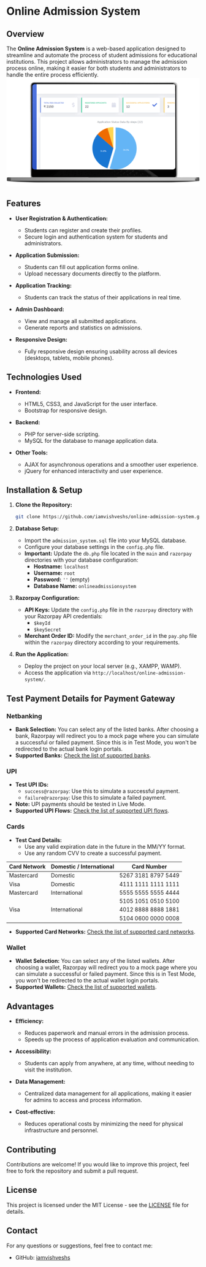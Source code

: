 # Online Admission System

## Overview

The **Online Admission System** is a web-based application designed to streamline and automate the process of student admissions for educational institutions. This project allows administrators to manage the admission process online, making it easier for both students and administrators to handle the entire process efficiently.
![App Screenshot](https://github.com/iamvishveshs/iamvishveshs.github.io/blob/main/assets/png/oas.png?raw=true)

## Features

- **User Registration & Authentication:** 
  - Students can register and create their profiles.
  - Secure login and authentication system for students and administrators.

- **Application Submission:**
  - Students can fill out application forms online.
  - Upload necessary documents directly to the platform.
  
- **Application Tracking:**
  - Students can track the status of their applications in real time.
  
- **Admin Dashboard:**
  - View and manage all submitted applications.
  - Generate reports and statistics on admissions.

- **Responsive Design:**
  - Fully responsive design ensuring usability across all devices (desktops, tablets, mobile phones).

## Technologies Used

- **Frontend:**
  - HTML5, CSS3, and JavaScript for the user interface.
  - Bootstrap for responsive design.
  
- **Backend:**
  - PHP for server-side scripting.
  - MySQL for the database to manage application data.
  
- **Other Tools:**
  - AJAX for asynchronous operations and a smoother user experience.
  - jQuery for enhanced interactivity and user experience.

## Installation & Setup

1. **Clone the Repository:**
   ```bash
   git clone https://github.com/iamvishveshs/online-admission-system.git

2. **Database Setup:**
   - Import the `admission_system.sql` file into your MySQL database.
   - Configure your database settings in the `config.php` file.
   - **Important:** Update the `db.php` file located in the `main` and `razorpay` directories with your database configuration:
     - **Hostname:** `localhost`
     - **Username:** `root`
     - **Password:** `''` (empty)
     - **Database Name:** `onlineadmissionsystem`

3. **Razorpay Configuration:**
   - **API Keys:** Update the `config.php` file in the `razorpay` directory with your Razorpay API credentials:
     - `$keyId` 
     - `$keySecret`
   - **Merchant Order ID:** Modify the `merchant_order_id` in the `pay.php` file within the `razorpay` directory according to your requirements.

4. **Run the Application:**
   - Deploy the project on your local server (e.g., XAMPP, WAMP).
   - Access the application via `http://localhost/online-admission-system/`.


## Test Payment Details for Payment Gateway

### Netbanking
- **Bank Selection:** You can select any of the listed banks. After choosing a bank, Razorpay will redirect you to a mock page where you can simulate a successful or failed payment. Since this is in Test Mode, you won't be redirected to the actual bank login portals.
- **Supported Banks:** [Check the list of supported banks](https://razorpay.com/docs/payments/payment-gateway/ios-integration/custom/test-integration/).

### UPI
- **Test UPI IDs:**
  - `success@razorpay`: Use this to simulate a successful payment.
  - `failure@razorpay`: Use this to simulate a failed payment.
- **Note:** UPI payments should be tested in Live Mode.
- **Supported UPI Flows:** [Check the list of supported UPI flows](https://razorpay.com/docs/payments/payment-gateway/ios-integration/custom/test-integration/).

### Cards
- **Test Card Details:**
  - Use any valid expiration date in the future in the MM/YY format.
  - Use any random CVV to create a successful payment.
  
| Card Network  | Domestic / International | Card Number        |
|---------------|--------------------------|--------------------|
| Mastercard    | Domestic                  | 5267 3181 8797 5449|
| Visa          | Domestic                  | 4111 1111 1111 1111|
| Mastercard    | International             | 5555 5555 5555 4444|
|               |                            | 5105 1051 0510 5100|
| Visa          | International             | 4012 8888 8888 1881|
|               |                            | 5104 0600 0000 0008|

- **Supported Card Networks:** [Check the list of supported card networks](https://razorpay.com/docs/payments/payment-gateway/ios-integration/custom/test-integration/).

### Wallet
- **Wallet Selection:** You can select any of the listed wallets. After choosing a wallet, Razorpay will redirect you to a mock page where you can simulate a successful or failed payment. Since this is in Test Mode, you won't be redirected to the actual wallet login portals.
- **Supported Wallets:** [Check the list of supported wallets](https://razorpay.com/docs/payments/payment-gateway/ios-integration/custom/test-integration/).


## Advantages

- **Efficiency:** 
  - Reduces paperwork and manual errors in the admission process.
  - Speeds up the process of application evaluation and communication.
  
- **Accessibility:**
  - Students can apply from anywhere, at any time, without needing to visit the institution.
  
- **Data Management:**
  - Centralized data management for all applications, making it easier for admins to access and process information.

- **Cost-effective:**
  - Reduces operational costs by minimizing the need for physical infrastructure and personnel.

## Contributing

Contributions are welcome! If you would like to improve this project, feel free to fork the repository and submit a pull request.

## License

This project is licensed under the MIT License - see the [LICENSE](LICENSE) file for details.

## Contact

For any questions or suggestions, feel free to contact me:

- GitHub: [iamvishveshs](https://github.com/iamvishveshs)

